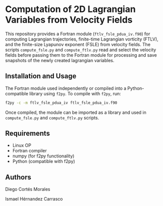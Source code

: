# Computation of 2D Lagrangian Variables from Velocity Fields

This repository provides a Fortran module (`ftlv_fsle_pdua_iv.f90`) for computing Lagrangian trajectories, finite-time Lagrangian vorticity (FTLV), and the finite-size Lyapunov exponent (FSLE) from velocity fields.
The scripts `compute_fsle.py` and `compute_ftlv.py` read and select the velocity fields before passing them to the Fortran module for processing and save snapshots of the newly created lagrangian variables.

## Installation and Usage

The Fortran module used independently or compiled into a Python-compatible library using `f2py`. To compile with `f2py`, run:

```bash
f2py -c -m ftlv_fsle_pdua_iv ftlv_fsle_pdua_iv.f90
```

Once compiled, the module can be imported as a library and used in `compute_fsle.py` and `compute_ftlv.py` scripts.

## Requirements

- Linux OP
- Fortran compiler
- numpy (for f2py functionality)
- Python (compatible with f2py)

## Authors

Diego Cortés Morales

Ismael Hérnandez Carrasco
